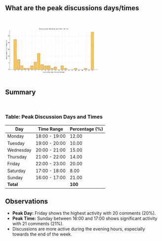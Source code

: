 ## What are the peak discussions days/times


<br>



<img src="assets/output (8).webp" style="max-width: 60%; margin-top:15px; height: 60%; margin-bottom: 15px;" alt="Output Chart" />

<!--  You can add descriptions/ points over here to appear after the grpahs -->

<br>


## Summary

<br>

### Table: Peak Discussion Days and Times
| Day       | Time Range      | Percentage (%) |
|-----------|------------------|----------------|
| Monday    | 18:00 - 19:00    | 12.00          |
| Tuesday   | 19:00 - 20:00    | 10.00          |
| Wednesday | 20:00 - 21:00    | 15.00          |
| Thursday  | 21:00 - 22:00    | 14.00          |
| Friday    | 22:00 - 23:00    | 20.00          |
| Saturday  | 17:00 - 18:00    | 8.00           |
| Sunday    | 16:00 - 17:00    | 21.00          |
| **Total** |                  | **100**        |

## Observations
- **Peak Day:** Friday shows the highest activity with 20 comments (20%).
- **Peak Time:** Sunday between 16:00 and 17:00 shows significant activity with 21 comments (21%).
- Discussions are more active during the evening hours, especially towards the end of the week.


<br>

